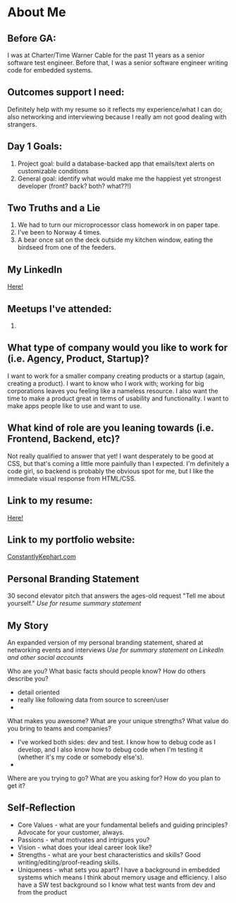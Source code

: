 # About Me

## Before GA:
I was  at Charter/Time Warner Cable for the past 11 years as a senior software test engineer. Before that, I was a senior software engineer writing code for embedded systems.

## Outcomes support I need:
Definitely help with my resume so it reflects my experience/what I can do; also networking and interviewing because I really am not good dealing with strangers.

## Day 1 Goals:
1. Project goal: build a database-backed app that emails/text alerts on customizable conditions 
2. General goal: identify what would make me the happiest yet strongest developer (front? back? both? what??!)

## Two Truths and a Lie
1. We had to turn our microprocessor class homework in on paper tape.
2. I've been to Norway 4 times.
3. A bear once sat on the deck outside my kitchen window, eating the birdseed from one of the feeders.

## My LinkedIn
[Here!](https://www.linkedin.com/in/connie-kephart/)

## Meetups I've attended:
1. 

## What type of company would you like to work for (i.e. Agency, Product, Startup)?
I want to work for a smaller company creating products or a startup (again, creating a product). I want to know who I work with; working for big corporations leaves you feeling like a nameless resource. I also want the time to make a product great in terms of usability and functionality. I want to make apps people like to use and want to use.

## What kind of role are you leaning towards (i.e. Frontend, Backend, etc)?
Not really qualified to answer that yet! I want desperately to be good at CSS, but that's coming a little more painfully than I expected. I'm definitely a code girl, so backend is probably the obvious spot for me, but I like the immediate visual response from HTML/CSS.

## Link to my resume: 
[Here!](ConnieKephart_Resume.pdf)

## Link to my portfolio website: 
[ConstantlyKephart.com](http://ConstantlyKephart.com)

## Personal Branding Statement
30 second elevator pitch that answers the ages-old request "Tell me about yourself." 
_Use for resume summary statement_

## My Story
An expanded version of my personal branding statement, shared at networking events and interviews
_Use for summary statement on LinkedIn and other social accounts_

Who are you? What basic facts should people know? How do others describe you?
* detail oriented
* really like following data from source to screen/user
* 

What makes you awesome? What are your unique strengths? What value do you bring to teams and companies?
* I've worked both sides: dev and test. I know how to debug code as I develop, and I also know how to debug code when I'm testing it (whether it's my code or somebody else's).
* 

Where are you trying to go? What are you asking for? How do you plan to get it?

## Self-Reflection
* Core Values - what are your fundamental beliefs and guiding principles? Advocate for your customer, always.
* Passions - what motivates and intrigues you?
* Vision - what does your ideal career look like?
* Strengths - what are your best characteristics and skills? Good writing/editing/proof-reading skills. 
* Uniqueness - what sets you apart? I have a background in embedded systems which means I think about memory usage and efficiency. I also have a SW test background so I know what test wants from dev and from the product


